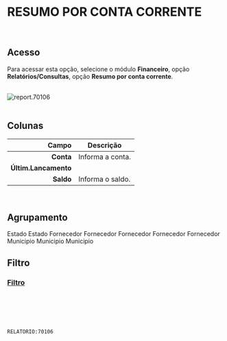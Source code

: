 # RESUMO POR CONTA CORRENTE
<br>

## Acesso
Para acessar esta opção, selecione o módulo **Financeiro**, opção **Relatórios/Consultas**, opção **Resumo por conta corrente**.
<br>
<br>

![report.70106](https://raw.githubusercontent.com/netforcews/docs-siscom/master/relatorios/imagens/report.70106.png)
<br>
<br>

## Colunas
Campo | Descrição
--:|---
**Conta** | Informa a conta.
**Últim.Lancamento** | 
**Saldo** | Informa o saldo.
<br>

## Agrupamento
Estado
Estado
Fornecedor
Fornecedor
Fornecedor
Fornecedor
Fornecedor
Municipio
Municipio
Municipio
<br>

## Filtro
### [Filtro](/geral/rep-resumo-contas.md)
<br>
<br>
<br>
<br>

```RELATORIO:70106```
